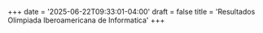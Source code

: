 +++
date = '2025-06-22T09:33:01-04:00'
draft = false
title = 'Resultados Olimpiada Iberoamericana de Informatica'
+++
